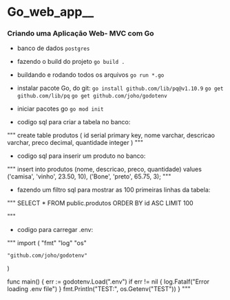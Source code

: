 # Go_web_app__

### Criando uma Aplicação Web- MVC com Go

- banco de dados
`postgres`

* fazendo o build do projeto
 `go build .`

* buildando e rodando todos os arquivos
`go run *.go`

- instalar pacote Go, do git:
`go install github.com/lib/pq@v1.10.9`
`go get github.com/lib/pq`
`go get github.com/joho/godotenv`

- iniciar pacotes go
`go mod init`

- codigo sql para criar a tabela no banco:

"""
create table produtos (
	id serial primary key,
	nome varchar,
	descricao varchar,
	preco decimal,
	quantidade integer
)
"""

- codigo sql para inserir um produto no banco:

"""
insert into produtos (nome, descricao, preco, quantidade) values
('camisa', 'vinho', 23.50, 10),
('Bone', 'preto', 65.75, 3);
"""

- fazendo um filtro sql para mostrar as 100 primeiras linhas da tabela:

"""
SELECT * FROM public.produtos
ORDER BY id ASC LIMIT 100

"""


- codigo para carregar .env:


"""
import (
    "fmt"
    "log"
    "os"

    "github.com/joho/godotenv"
)

func main() {
    err := godotenv.Load(".env")
    if err != nil {
        log.Fatalf("Error loading .env file")
    }
    fmt.Println("TEST:", os.Getenv("TEST"))
}
"""